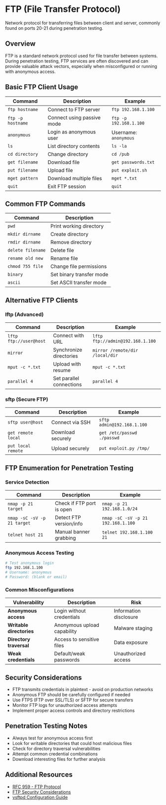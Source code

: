 # FTP (File Transfer Protocol)

Network protocol for transferring files between client and server, commonly found on ports 20-21 during penetration testing.

## Overview

FTP is a standard network protocol used for file transfer between systems. During penetration testing, FTP services are often discovered and can provide valuable attack vectors, especially when misconfigured or running with anonymous access.

## Basic FTP Client Usage

| Command | Description | Example |
|---------|-------------|---------|
| `ftp hostname` | Connect to FTP server | `ftp 192.168.1.100` |
| `ftp -p hostname` | Connect using passive mode | `ftp -p 192.168.1.100` |
| `anonymous` | Login as anonymous user | Username: `anonymous` |
| `ls` | List directory contents | `ls -la` |
| `cd directory` | Change directory | `cd /pub` |
| `get filename` | Download file | `get passwords.txt` |
| `put filename` | Upload file | `put exploit.sh` |
| `mget pattern` | Download multiple files | `mget *.txt` |
| `quit` | Exit FTP session | `quit` |

## Common FTP Commands

| Command | Description |
|---------|-------------|
| `pwd` | Print working directory |
| `mkdir dirname` | Create directory |
| `rmdir dirname` | Remove directory |
| `delete filename` | Delete file |
| `rename old new` | Rename file |
| `chmod 755 file` | Change file permissions |
| `binary` | Set binary transfer mode |
| `ascii` | Set ASCII transfer mode |

## Alternative FTP Clients

### lftp (Advanced)

| Command | Description | Example |
|---------|-------------|---------|
| `lftp ftp://user@host` | Connect with URL | `lftp ftp://admin@192.168.1.100` |
| `mirror` | Synchronize directories | `mirror /remote/dir /local/dir` |
| `mput -c *.txt` | Upload with resume | `mput -c *.txt` |
| `parallel 4` | Set parallel connections | `parallel 4` |

### sftp (Secure FTP)

| Command | Description | Example |
|---------|-------------|---------|
| `sftp user@host` | Connect via SSH | `sftp admin@192.168.1.100` |
| `get remote local` | Download securely | `get /etc/passwd ./passwd` |
| `put local remote` | Upload securely | `put exploit.py /tmp/` |

## FTP Enumeration for Penetration Testing

### Service Detection

| Command | Description | Example |
|---------|-------------|---------|
| `nmap -p 21 target` | Check if FTP port is open | `nmap -p 21 192.168.1.0/24` |
| `nmap -sC -sV -p 21 target` | Detect FTP version/info | `nmap -sC -sV -p 21 192.168.1.100` |
| `telnet host 21` | Manual banner grabbing | `telnet 192.168.1.100 21` |

### Anonymous Access Testing

```bash
# Test anonymous login
ftp 192.168.1.100
# Username: anonymous
# Password: (blank or email)
```

### Common Misconfigurations

| Vulnerability | Description | Risk |
|---------------|-------------|------|
| **Anonymous access** | Login without credentials | Information disclosure |
| **Writable directories** | Anonymous upload capability | Malware staging |
| **Directory traversal** | Access to sensitive files | Data exposure |
| **Weak credentials** | Default/weak passwords | Unauthorized access |

## Security Considerations

- FTP transmits credentials in plaintext - avoid on production networks
- Anonymous FTP should be carefully configured if needed
- Use FTPS (FTP over SSL/TLS) or SFTP for secure transfers
- Monitor FTP logs for unauthorized access attempts
- Implement proper access controls and directory restrictions

## Penetration Testing Notes

- Always test for anonymous access first
- Look for writable directories that could host malicious files
- Check for directory traversal vulnerabilities
- Attempt common credential combinations
- Download interesting files for further analysis

## Additional Resources

- [RFC 959 - FTP Protocol](https://tools.ietf.org/html/rfc959)
- [FTP Security Considerations](https://www.sans.org/reading-room/whitepapers/protocols/ftp-security-36192)
- [vsftpd Configuration Guide](https://security.appspot.com/vsftpd.html)
